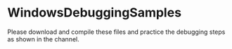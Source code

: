 # WindowsDebuggingSamples
Please download and compile these files and practice the debugging steps as shown in the channel.
